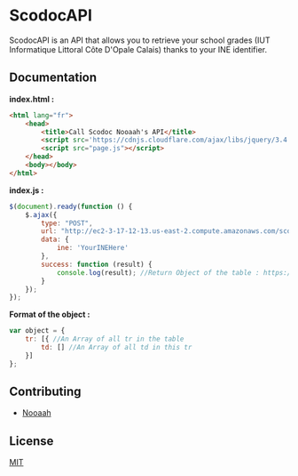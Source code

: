 # ScodocAPI

ScodocAPI is an API that allows you to retrieve your school grades (IUT Informatique Littoral Côte D'Opale Calais) thanks to your INE identifier.

## Documentation

**index.html :**
```html
<html lang="fr">
    <head>
        <title>Call Scodoc Nooaah's API</title>
        <script src='https://cdnjs.cloudflare.com/ajax/libs/jquery/3.4.1/jquery.min.js'></script>
        <script src="page.js"></script>
    </head>
    <body></body>
</html>
```

**index.js :**
```javascript
$(document).ready(function () {
    $.ajax({
        type: "POST",
        url: "http://ec2-3-17-12-13.us-east-2.compute.amazonaws.com/scodoc/getData",
        data: {
            ine: 'YourINEHere'
        },
        success: function (result) {
            console.log(result); //Return Object of the table : https://extra.univ-littoral.fr/abs/pt.php
        }
    });
});
```

**Format of the object :**
```javascript
var object = {
    tr: [{ //An Array of all tr in the table
        td: [] //An Array of all td in this tr
    }]
};
```

## Contributing

- [Nooaah](https://github.com/Nooaah)


## License
[MIT](https://choosealicense.com/licenses/mit/)
